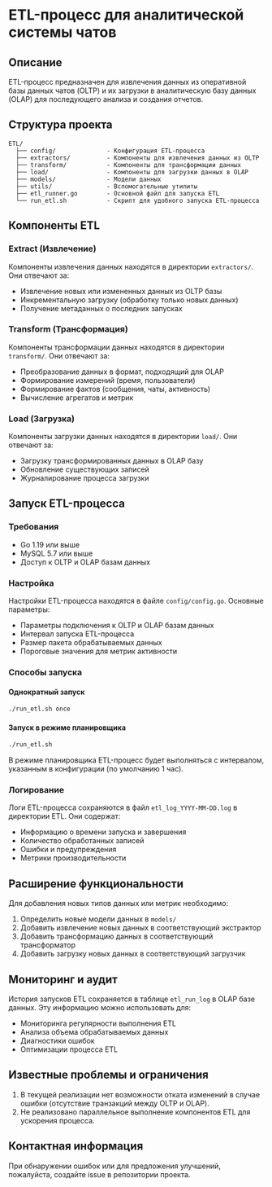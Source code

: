 # ETL-процесс для аналитической системы чатов

## Описание

ETL-процесс предназначен для извлечения данных из оперативной базы данных чатов (OLTP) и их загрузки в аналитическую базу данных (OLAP) для последующего анализа и создания отчетов.

## Структура проекта

```
ETL/
  ├── config/              - Конфигурация ETL-процесса
  ├── extractors/          - Компоненты для извлечения данных из OLTP
  ├── transform/           - Компоненты для трансформации данных
  ├── load/                - Компоненты для загрузки данных в OLAP
  ├── models/              - Модели данных
  ├── utils/               - Вспомогательные утилиты
  ├── etl_runner.go        - Основной файл для запуска ETL
  └── run_etl.sh           - Скрипт для удобного запуска ETL-процесса
```

## Компоненты ETL

### Extract (Извлечение)

Компоненты извлечения данных находятся в директории `extractors/`. Они отвечают за:
- Извлечение новых или измененных данных из OLTP базы
- Инкрементальную загрузку (обработку только новых данных)
- Получение метаданных о последних запусках

### Transform (Трансформация)

Компоненты трансформации данных находятся в директории `transform/`. Они отвечают за:
- Преобразование данных в формат, подходящий для OLAP
- Формирование измерений (время, пользователи)
- Формирование фактов (сообщения, чаты, активность)
- Вычисление агрегатов и метрик

### Load (Загрузка)

Компоненты загрузки данных находятся в директории `load/`. Они отвечают за:
- Загрузку трансформированных данных в OLAP базу
- Обновление существующих записей
- Журналирование процесса загрузки

## Запуск ETL-процесса

### Требования

- Go 1.19 или выше
- MySQL 5.7 или выше
- Доступ к OLTP и OLAP базам данных

### Настройка

Настройки ETL-процесса находятся в файле `config/config.go`. Основные параметры:
- Параметры подключения к OLTP и OLAP базам данных
- Интервал запуска ETL-процесса
- Размер пакета обрабатываемых данных
- Пороговые значения для метрик активности

### Способы запуска

#### Однократный запуск

```bash
./run_etl.sh once
```

#### Запуск в режиме планировщика

```bash
./run_etl.sh
```

В режиме планировщика ETL-процесс будет выполняться с интервалом, указанным в конфигурации (по умолчанию 1 час).

### Логирование

Логи ETL-процесса сохраняются в файл `etl_log_YYYY-MM-DD.log` в директории ETL. Они содержат:
- Информацию о времени запуска и завершения
- Количество обработанных записей
- Ошибки и предупреждения
- Метрики производительности

## Расширение функциональности

Для добавления новых типов данных или метрик необходимо:

1. Определить новые модели данных в `models/`
2. Добавить извлечение новых данных в соответствующий экстрактор
3. Добавить трансформацию данных в соответствующий трансформатор
4. Добавить загрузку новых данных в соответствующий загрузчик

## Мониторинг и аудит

История запусков ETL сохраняется в таблице `etl_run_log` в OLAP базе данных. 
Эту информацию можно использовать для:
- Мониторинга регулярности выполнения ETL
- Анализа объема обрабатываемых данных
- Диагностики ошибок
- Оптимизации процесса ETL

## Известные проблемы и ограничения

1. В текущей реализации нет возможности отката изменений в случае ошибки (отсутствие транзакций между OLTP и OLAP).
2. Не реализовано параллельное выполнение компонентов ETL для ускорения процесса.

## Контактная информация

При обнаружении ошибок или для предложения улучшений, пожалуйста, создайте issue в репозитории проекта. 